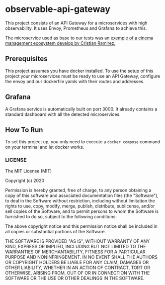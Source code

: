 # observable-api-gateway

This project consists of an API Gateway for a microservices with high observability. It uses Envoy, Prometheus and Grafana to achieve this.

The microservice used as base to our tests was an [exemple of a cinema management ecosystem develop by Cristian Ramirez.](https://github.com/Crizstian/cinema-microservice)

## Prerequisites

This project assumes you have docker installed. To use the setup of this project your microservices must be ready to use an API Gateway, configure the envoy and our dockerfile yamls with their routes and addresses.

## Grafana

A Grafana service is automatically built on port 3000. It already contains a standard dashboard with all the detected microservices.

## How To Run
To set this project up, you only need to execute a `docker compose` command on your terminal and let docker works.

### LICENSE
The MIT License (MIT)

Copyright (c) 2020 

Permission is hereby granted, free of charge, to any person obtaining a copy of this software and associated documentation files (the "Software"), to deal in the Software without restriction, including without limitation the rights to use, copy, modify, merge, publish, distribute, sublicense, and/or sell copies of the Software, and to permit persons to whom the Software is furnished to do so, subject to the following conditions:

The above copyright notice and this permission notice shall be included in all copies or substantial portions of the Software.

THE SOFTWARE IS PROVIDED "AS IS", WITHOUT WARRANTY OF ANY KIND, EXPRESS OR IMPLIED, INCLUDING BUT NOT LIMITED TO THE WARRANTIES OF MERCHANTABILITY, FITNESS FOR A PARTICULAR PURPOSE AND NONINFRINGEMENT. IN NO EVENT SHALL THE AUTHORS OR COPYRIGHT HOLDERS BE LIABLE FOR ANY CLAIM, DAMAGES OR OTHER LIABILITY, WHETHER IN AN ACTION OF CONTRACT, TORT OR OTHERWISE, ARISING FROM, OUT OF OR IN CONNECTION WITH THE SOFTWARE OR THE USE OR OTHER DEALINGS IN THE SOFTWARE.
